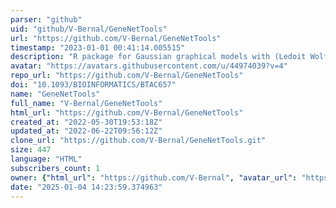 ```yaml
---
parser: "github"
uid: "github/V-Bernal/GeneNetTools"
url: "https://github.com/V-Bernal/GeneNetTools"
timestamp: "2023-01-01 00:41:14.005515"
description: "R package for Gaussian graphical models with (Ledoit Wolf) shrinkage "
avatar: "https://avatars.githubusercontent.com/u/44974039?v=4"
repo_url: "https://github.com/V-Bernal/GeneNetTools"
doi: "10.1093/BIOINFORMATICS/BTAC657"
name: "GeneNetTools"
full_name: "V-Bernal/GeneNetTools"
html_url: "https://github.com/V-Bernal/GeneNetTools"
created_at: "2022-05-30T19:53:18Z"
updated_at: "2022-06-22T09:56:12Z"
clone_url: "https://github.com/V-Bernal/GeneNetTools.git"
size: 447
language: "HTML"
subscribers_count: 1
owner: {"html_url": "https://github.com/V-Bernal", "avatar_url": "https://avatars.githubusercontent.com/u/44974039?v=4", "login": "V-Bernal", "type": "User"}
date: "2025-01-04 14:23:59.374963"
---
```

